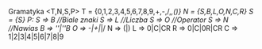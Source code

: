 Gramatyka <T,N,S,P>
T = {0,1,2,3,4,5,6,7,8,9,+,-,/,*,()}
N = {S,B,L,O,N,C,R}
S = {S}
P:
S => B //Biale znaki
S => L //Liczba
S => O //Operator
S => N //Nawias
B =>  ''|''B
O => -|+|*|/
N => (|)
L => 0|C|CR
R => 0|C|0R|CR
C => 1|2|3|4|5|6|7|8|9